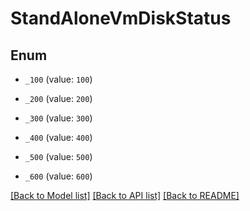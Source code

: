 # StandAloneVmDiskStatus

## Enum


* `_100` (value: `100`)

* `_200` (value: `200`)

* `_300` (value: `300`)

* `_400` (value: `400`)

* `_500` (value: `500`)

* `_600` (value: `600`)


[[Back to Model list]](../README.md#documentation-for-models) [[Back to API list]](../README.md#documentation-for-api-endpoints) [[Back to README]](../README.md)


